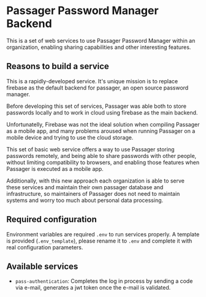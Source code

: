 # Passager Password Manager Backend

This is a set of web services to use Passager Password Manager within an organization, enabling sharing capabilities and other interesting features.

## Reasons to build a service

This is a rapidly-developed service. It's unique mission is to replace firebase as the default backend for passager, an open source password manager. 

Before developing this set of services, Passager was able both to store passwords locally and to work in cloud using firebase as the main backend.

Unfortunatelly, Firebase was not the ideal solution when compiling Passager as a mobile app, and many problems aroused when running Passager on a mobile device and trying to use the cloud storage.

This set of basic web service offers a way to use Passager storing passwords remotely, and being able to share passwords with other people, without limiting compatibility to browsers, and enabling those features when Passager is executed as a mobile app. 

Additionally, with this new approach each organization is able to serve these services and maintain their own passager database and infrastructure, so maintainers of Passager does not need to maintain systems and worry too much about personal data processing.

## Required configuration

Environment variables are required `.env` to run services properly. A template is provided (`.env_template`), please rename it to `.env` and complete it with real configuration parameters.

## Available services

* `pass-authentication`: Completes the log in process by sending a code via e-mail, generates a jwt token once the e-mail is validated. 